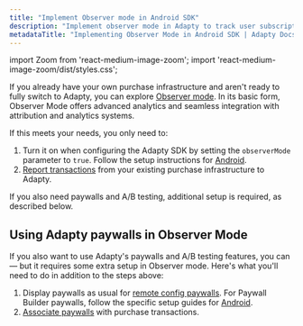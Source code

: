 ```yaml
---
title: "Implement Observer mode in Android SDK"
description: "Implement observer mode in Adapty to track user subscription events in Android SDK."
metadataTitle: "Implementing Observer Mode in Android SDK | Adapty Docs"
---
```


import Zoom from 'react-medium-image-zoom';
import 'react-medium-image-zoom/dist/styles.css';

If you already have your own purchase infrastructure and aren't ready to fully switch to Adapty, you can explore [Observer mode](observer-vs-full-mode). In its basic form, Observer Mode offers advanced analytics and seamless integration with attribution and analytics systems.

If this meets your needs, you only need to:
1. Turn it on when configuring the Adapty SDK by setting the `observerMode` parameter to `true`. Follow the setup instructions for [Android](sdk-installation-android#configure-adapty-sdk).
2. [Report transactions](report-transactions-observer-mode-android) from your existing purchase infrastructure to Adapty.

If you also need paywalls and A/B testing, additional setup is required, as described below.

## Using Adapty paywalls in Observer Mode

If you also want to use Adapty's paywalls and A/B testing features, you can — but it requires some extra setup in Observer mode. Here's what you'll need to do in addition to the steps above:

1. Display paywalls as usual for [remote config paywalls](display-remote-config-paywalls). For Paywall Builder paywalls, follow the specific setup guides for [Android](android-present-paywall-builder-paywalls-in-observer-mode).
3. [Associate paywalls](report-transactions-observer-mode-android) with purchase transactions. 